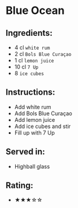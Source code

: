 # Blue Ocean

## Ingredients:
- 4 cl `white rum`
- 2 cl `Bols Blue Curaçao`
- 1 cl `lemon juice`
- 10 cl `7 Up` <!-- - 12 cl `7 Up` -->
- 8 `ice cubes`

## Instructions:
- Add white rum
- Add Bols Blue Curaçao
- Add lemon juice
- Add ice cubes and stir
- Fill up with 7 Up

## Served in:
- Highball glass

## Rating:
- ★★★☆☆
